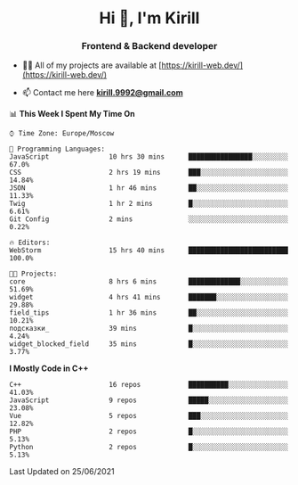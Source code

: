 <h1 align="center">Hi 👋, I'm Kirill</h1>
<h3 align="center">Frontend & Backend developer</h3>

- 👨‍💻 All of my projects are available at [https://kirill-web.dev/](https://kirill-web.dev/)

- 📫 Contact me here **kirill.9992@gmail.com**











<!--START_SECTION:waka-->
📊 **This Week I Spent My Time On** 

```text
⌚︎ Time Zone: Europe/Moscow

💬 Programming Languages: 
JavaScript               10 hrs 30 mins      ████████████████░░░░░░░░░   67.0% 
CSS                      2 hrs 19 mins       ███░░░░░░░░░░░░░░░░░░░░░░   14.84% 
JSON                     1 hr 46 mins        ██░░░░░░░░░░░░░░░░░░░░░░░   11.33% 
Twig                     1 hr 2 mins         █░░░░░░░░░░░░░░░░░░░░░░░░   6.61% 
Git Config               2 mins              ░░░░░░░░░░░░░░░░░░░░░░░░░   0.22%

🔥 Editors: 
WebStorm                 15 hrs 40 mins      █████████████████████████   100.0%

🐱‍💻 Projects: 
core                     8 hrs 6 mins        █████████████░░░░░░░░░░░░   51.69% 
widget                   4 hrs 41 mins       ███████░░░░░░░░░░░░░░░░░░   29.88% 
field_tips               1 hr 36 mins        ██░░░░░░░░░░░░░░░░░░░░░░░   10.21% 
подсказки_               39 mins             █░░░░░░░░░░░░░░░░░░░░░░░░   4.24% 
widget_blocked_field     35 mins             █░░░░░░░░░░░░░░░░░░░░░░░░   3.77%

```

**I Mostly Code in C++** 

```text
C++                      16 repos            ██████████░░░░░░░░░░░░░░░   41.03% 
JavaScript               9 repos             █████░░░░░░░░░░░░░░░░░░░░   23.08% 
Vue                      5 repos             ███░░░░░░░░░░░░░░░░░░░░░░   12.82% 
PHP                      2 repos             █░░░░░░░░░░░░░░░░░░░░░░░░   5.13% 
Python                   2 repos             █░░░░░░░░░░░░░░░░░░░░░░░░   5.13%

```



 Last Updated on 25/06/2021
<!--END_SECTION:waka-->
